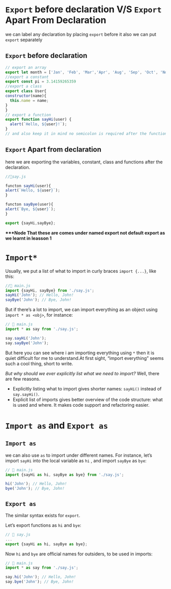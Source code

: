 # `Export` before declaration V/S `Export` Apart From Declaration
we can label any declaration by placing `export` before it also we can put `export` separately
## `Export` before declaration
```javascript
// export an array
export let month = ['Jan', 'Feb', 'Mar','Apr', 'Aug', 'Sep', 'Oct', 'Nov', 'Dec'];
//export a constant
export const pi = 3.14159265359
//export a class
export class User{
constructor(name){
  this.name = name;
}
}
// export a function
export function sayHi(user) {
  alert(`Hello, ${user}!`);
}
// and also keep it in mind no semicolon is required after the function or class declaration.
```
## `Export` Apart from declaration
here we are exporting the variables, constant, class and functions after the declaration.
```javascript
//📁say.js

functon sayHi(user){
alert(`Hello, ${user}`);
}

functon sayBye(user){
alert(`Bye, ${user}`);
}

export {sayHi,sayBye};

```
__***Node That these are comes under named export not default export as we learnt in leasson 1__

# `Import*`
Usually, we put a list of what to import in curly braces `import {...}`, like this:
```javascript
//📁 main.js
import {sayHi, sayBye} from './say.js';
sayHi('John'); // Hello, John!
sayBye('John'); // Bye, John!
```
But if there’s a lot to import, we can import everything as an object using `import * as <obj>`, for instance:
```javascript
// 📁 main.js
import * as say from './say.js';

say.sayHi('John');
say.sayBye('John');
```
But here you can see where i am importing everything using `*` then it is quiet difficult for me to understand.At first sight, “import everything” seems such a cool thing, short to write.

_But why should we ever explicitly list what we need to import?_
Well, there are few reasons.
- Explicitly listing what to import gives shorter names: `sayHi()` instead of `say.sayHi()`.
- Explicit list of imports gives better overview of the code structure: what is used and where. It makes code support and refactoring easier.

# `Import as` and `Export as`
## `Import as`
we can also use `as` to import under different names.
For instance, let’s import `sayHi` into the local variable as `hi` , and import `sayBye` as `bye`:
```javascript
// 📁 main.js
import {sayHi as hi, sayBye as bye} from './say.js';

hi('John'); // Hello, John!
bye('John'); // Bye, John!
```

## `Export as`
The similar syntax exists for `export`.

Let’s export functions as `hi` and `bye`:
```javascript
// 📁 say.js
...
export {sayHi as hi, sayBye as bye};
```
Now `hi` and `bye` are official names for outsiders, to be used in imports:
```javascript
// 📁 main.js
import * as say from './say.js';

say.hi('John'); // Hello, John!
say.bye('John'); // Bye, John!
```









